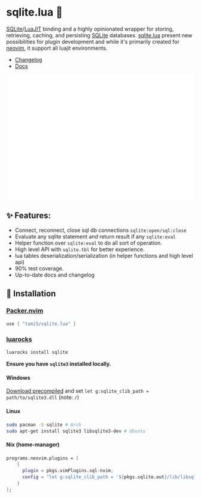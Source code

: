 sqlite.lua 💫
=================


[SQLite]/[LuaJIT] binding and a highly opinionated wrapper for storing, retrieving, caching, and persisting [SQLite] databases.
[sqlite.lua] present new possibilities for plugin development and while it's primarily created for [neovim], it support all luajit environments.

- [Changelog](https://github.com/tami5/sqlite.lua/blob/master/CHANGELOG.md)
- [Docs](https://github.com/tami5/sqlite.lua/blob/master/doc/sqlite.txt)

<p align="center"> <img src="./doc/preview.svg"> </p>

✨ Features:
------------------
- Connect, reconnect, close sql db connections `sqlite:open/sql:close`
- Evaluate any sqlite statement and return result if any `sqlite:eval`
- Helper function over `sqlite:eval` to do all sort of operation.
- High level API with `sqlite.tbl` for better experience.
- lua tables deserialization/serialization (in helper functions and high level api)
- 90% test coverage.
- Up-to-date docs and changelog


🚧 Installation
-----------------

### [Packer.nvim](https://github.com/wbthomason/packer.nvim)

```lua
use { "tami5/sqlite.lua" }
```

### [luarocks](https://luarocks.org/)

```bash
luarocks install sqlite
```

**Ensure you have `sqlite3` installed locally.**

#### Windows

[Download precompiled](https://www.sqlite.org/download.html) and set `let g:sqlite_clib_path = path/to/sqlite3.dll` (note: `/`)

#### Linux
```bash
sudo pacman -S sqlite # Arch
sudo apt-get install sqlite3 libsqlite3-dev # Ubuntu
```

#### Nix (home-manager)
```nix
programs.neovim.plugins = [
    {
      plugin = pkgs.vimPlugins.sql-nvim;
      config = "let g:sqlite_clib_path = '${pkgs.sqlite.out}/lib/libsqlite3.so'";
    }
];
```

[Installation]: #🚧_installation
[SQLite]: https://www.sqlite.org/index.html
[LuaJIT]: https://luajit.org
[sqlite.lua]: https://github.com/tami5/sqlite.lua
[neovim]: https://github.com/neovim/neovim
